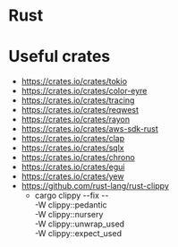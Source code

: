 # Rust
 
# Useful crates
- https://crates.io/crates/tokio
- https://crates.io/crates/color-eyre
- https://crates.io/crates/tracing
- https://crates.io/crates/reqwest
- https://crates.io/crates/rayon
- https://crates.io/crates/aws-sdk-rust
- https://crates.io/crates/clap
- https://crates.io/crates/sqlx
- https://crates.io/crates/chrono
- https://crates.io/crates/egui
- https://crates.io/crates/yew
- https://github.com/rust-lang/rust-clippy
    - cargo clippy --fix -- \
        -W clippy::pedantic \
        -W clippy::nursery \
        -W clippy::unwrap_used \
        -W clippy::expect_used